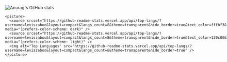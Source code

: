<div style="display: grid; grid-template-columns: 1fr 2fr; gap: 20px;">
  
  <div> <!-- Left column: GitHub stats and language stats -->
    <picture>
      <source srcset="https://github-readme-stats.vercel.app/api?username=leviszaboo&show_icons=true&theme=transparent&hide_border=true&text_color=fffbf3&title_color=ec9d00&icon_color=ec9d00" media="(prefers-color-scheme: dark)" />
      <source srcset="https://github-readme-stats.vercel.app/api?username=leviszaboo&show_icons=true&theme=transparent&hide_border=true&text_color=120c00&title_color=ec9d00&icon_color=ec9d00" media="(prefers-color-scheme: light)" />
      <img alt="Anurag's GitHub stats" src="https://github-readme-stats.vercel.app/api?username=leviszaboo&show_icons=true&theme=transparent&hide_border=true" />
    </picture>
    
    <picture>
      <source srcset="https://github-readme-stats.vercel.app/api/top-langs/?username=leviszaboo&layout=compact&langs_count=8&theme=transparent&hide_border=true&text_color=fffbf3&title_color=fffbf3" media="(prefers-color-scheme: dark)" />
      <source srcset="https://github-readme-stats.vercel.app/api/top-langs/?username=leviszaboo&layout=compact&langs_count=8&theme=transparent&hide_border=true&text_color=120c00&title_color=120c00" media="(prefers-color-scheme: light)" />
      <img alt="Top Languages" src="https://github-readme-stats.vercel.app/api/top-langs/?username=leviszaboo&layout=compact&langs_count=8&theme=transparent&hide_border=true" />
    </picture>
  </div>

  <div style="align-self: center;"> <!-- Right column: Introduction -->
    <h2>Hi, I'm Levi!🥷🏻</h2>
  </div>

</div>
